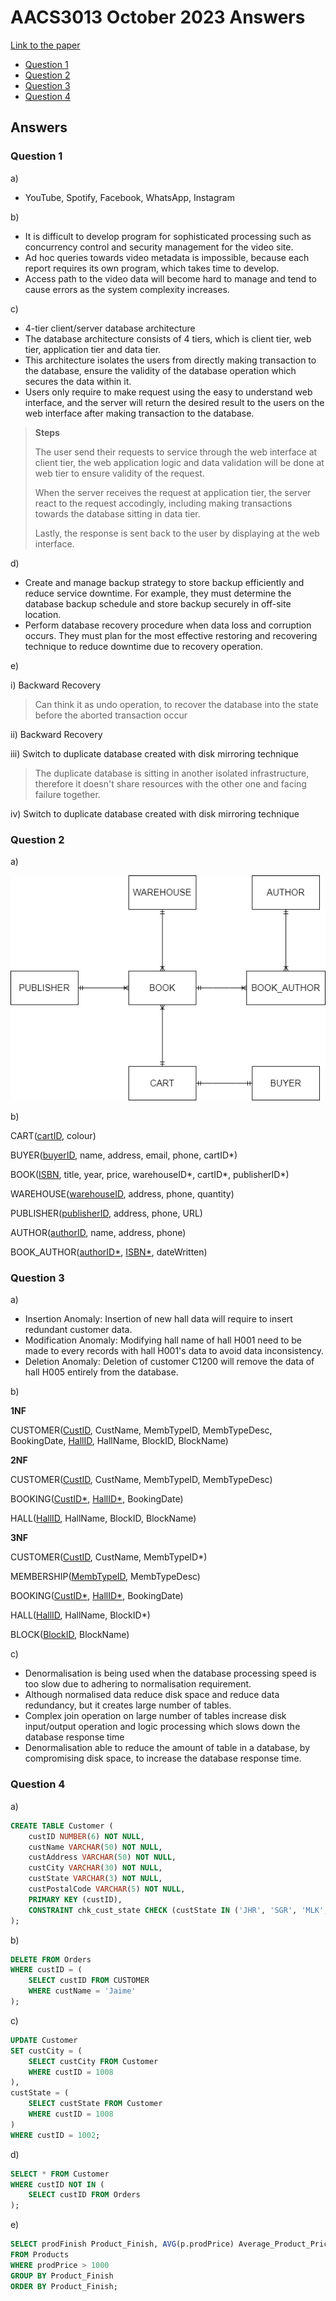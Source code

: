 <!-- @import "[TOC]" {cmd="toc" depthFrom=1 depthTo=6 orderedList=false} -->

# AACS3013 October 2023 Answers

[Link to the paper](https://eprints.tarc.edu.my/26848/1/AACS3013.pdf)

- [Question 1](#question-1)
- [Question 2](#question-2)
- [Question 3](#question-3)
- [Question 4](#question-4)

## Answers

### Question 1

a)

- YouTube, Spotify, Facebook, WhatsApp, Instagram

b) 

- It is difficult to develop program for sophisticated processing such as concurrency control and security management for the video site.
- Ad hoc queries towards video metadata is impossible, because each report requires its own program, which takes time to develop.
- Access path to the video data will become hard to manage and tend to cause errors as the system complexity increases.

c)

- 4-tier client/server database architecture
- The database architecture consists of 4 tiers, which is client tier, web tier, application tier and data tier.
- This architecture isolates the users from directly making transaction to the database, ensure the validity of the database operation which secures the data within it. 
- Users only require to make request using the easy to understand web interface, and the server will return the desired result to the users on the web interface after making transaction to the database.

> **Steps**
>
> The user send their requests to service through the web interface at client tier, the web application logic and data validation will be done at web tier to ensure validity of the request.
>
> When the server receives the request at application tier, the server react to the request accodingly, including making transactions towards the database sitting in data tier.
>
> Lastly, the response is sent back to the user by displaying at the web interface.

d) 

- Create and manage backup strategy to store backup efficiently and reduce service downtime. For example, they must determine the database backup schedule and store backup securely in off-site location.
- Perform database recovery procedure when data loss and corruption occurs. They must plan for the most effective restoring and recovering technique to reduce downtime due to recovery operation.

e)

i) Backward Recovery

> Can think it as undo operation, to recover the database into the state before the aborted transaction occur

ii) Backward Recovery

iii) Switch to duplicate database created with disk mirroring technique

> The duplicate database is sitting in another isolated infrastructure, therefore it doesn't share resources with the other one and facing failure together.

iv) Switch to duplicate database created with disk mirroring technique

### Question 2

a)

![ERD Diagram](./question2a.png)

b)

CART(<ins>cartID</ins>, colour)

BUYER(<ins>buyerID</ins>, name, address, email, phone, cartID\*)

BOOK(<ins>ISBN</ins>, title, year, price, warehouseID\*, cartID\*, publisherID\*)

WAREHOUSE(<ins>warehouseID</ins>, address, phone, quantity)

PUBLISHER(<ins>publisherID</ins>, address, phone, URL)

AUTHOR(<ins>authorID</ins>, name, address, phone)

BOOK\_AUTHOR(<ins>authorID\*</ins>, <ins>ISBN\*</ins>, dateWritten)

### Question 3

a) 

- Insertion Anomaly: Insertion of new hall data will require to insert redundant customer data.
- Modification Anomaly: Modifying hall name of hall H001 need to be made to every records with hall H001's data to avoid data inconsistency.
- Deletion Anomaly: Deletion of customer C1200 will remove the data of hall H005 entirely from the database.

b)

**1NF**

CUSTOMER(<ins>CustID</ins>, CustName, MembTypeID, MembTypeDesc, BookingDate, <ins>HallID</ins>, HallName, BlockID, BlockName)

**2NF**

CUSTOMER(<ins>CustID</ins>, CustName, MembTypeID, MembTypeDesc)

BOOKING(<ins>CustID\*</ins>, <ins>HallID\*</ins>, BookingDate)

HALL(<ins>HallID</ins>, HallName, BlockID, BlockName)

**3NF**

CUSTOMER(<ins>CustID</ins>, CustName, MembTypeID\*)

MEMBERSHIP(<ins>MembTypeID</ins>, MembTypeDesc)

BOOKING(<ins>CustID\*</ins>, <ins>HallID\*</ins>, BookingDate)

HALL(<ins>HallID</ins>, HallName, BlockID\*)

BLOCK(<ins>BlockID</ins>, BlockName)

c)

- Denormalisation is being used when the database processing speed is too slow due to adhering to normalisation requirement.
- Although normalised data reduce disk space and reduce data redundancy, but it creates large number of tables.
- Complex join operation on large number of tables increase disk input/output operation and logic processing which slows down the database response time
- Denormalisation able to reduce the amount of table in a database, by compromising disk space, to increase the database response time.

### Question 4

a) 

```sql
CREATE TABLE Customer (
	custID NUMBER(6) NOT NULL,
	custName VARCHAR(50) NOT NULL,
	custAddress VARCHAR(50) NOT NULL,
	custCity VARCHAR(30) NOT NULL,
	custState VARCHAR(3) NOT NULL,
	custPostalCode VARCHAR(5) NOT NULL,
	PRIMARY KEY (custID),
	CONSTRAINT chk_cust_state CHECK (custState IN ('JHR', 'SGR', 'MLK', 'NSN', 'KUL', 'PHG'))
);
```

b)

```sql
DELETE FROM Orders
WHERE custID = (
	SELECT custID FROM CUSTOMER
	WHERE custName = 'Jaime'
);
```

c)

```sql
UPDATE Customer
SET custCity = (
	SELECT custCity FROM Customer
	WHERE custID = 1008
),
custState = (
	SELECT custState FROM Customer
	WHERE custID = 1008
)
WHERE custID = 1002;
```

d)

```sql
SELECT * FROM Customer
WHERE custID NOT IN (
	SELECT custID FROM Orders
);
```

e)

```sql
SELECT prodFinish Product_Finish, AVG(p.prodPrice) Average_Product_Price
FROM Products
WHERE prodPrice > 1000
GROUP BY Product_Finish
ORDER BY Product_Finish;
```

